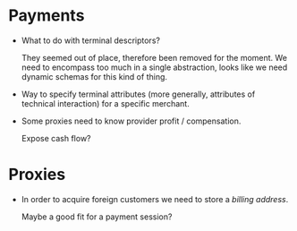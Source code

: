 # Payments

 * What to do with terminal descriptors?

    They seemed out of place, therefore been removed for the moment. We need to encompass too much in a single abstraction, looks like we need dynamic schemas for this kind of thing.

 * Way to specify terminal attributes (more generally, attributes of technical interaction) for a specific merchant.

 * Some proxies need to know provider profit / compensation.

    Expose cash flow?

# Proxies

 * In order to acquire foreign customers we need to store a _billing address_.

    Maybe a good fit for a payment session?
